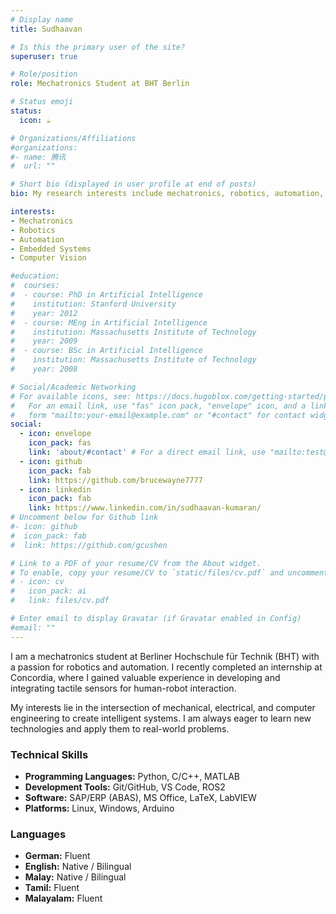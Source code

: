 ```yaml
---
# Display name
title: Sudhaavan

# Is this the primary user of the site?
superuser: true

# Role/position
role: Mechatronics Student at BHT Berlin

# Status emoji
status:
  icon: ☕️

# Organizations/Affiliations
#organizations:
#- name: 腾讯
#  url: ""

# Short bio (displayed in user profile at end of posts)
bio: My research interests include mechatronics, robotics, automation, and computer vision.

interests:
- Mechatronics
- Robotics
- Automation
- Embedded Systems
- Computer Vision

#education:
#  courses:
#  - course: PhD in Artificial Intelligence
#    institution: Stanford University
#    year: 2012
#  - course: MEng in Artificial Intelligence
#    institution: Massachusetts Institute of Technology
#    year: 2009
#  - course: BSc in Artificial Intelligence
#    institution: Massachusetts Institute of Technology
#    year: 2008

# Social/Academic Networking
# For available icons, see: https://docs.hugoblox.com/getting-started/page-builder/#icons
#   For an email link, use "fas" icon pack, "envelope" icon, and a link in the
#   form "mailto:your-email@example.com" or "#contact" for contact widget.
social:
  - icon: envelope
    icon_pack: fas
    link: 'about/#contact' # For a direct email link, use "mailto:test@example.org".
  - icon: github
    icon_pack: fab
    link: https://github.com/brucewayne7777
  - icon: linkedin
    icon_pack: fab
    link: https://www.linkedin.com/in/sudhaavan-kumaran/
# Uncomment below for Github link
#- icon: github
#  icon_pack: fab
#  link: https://github.com/gcushen

# Link to a PDF of your resume/CV from the About widget.
# To enable, copy your resume/CV to `static/files/cv.pdf` and uncomment the lines below.
# - icon: cv
#   icon_pack: ai
#   link: files/cv.pdf

# Enter email to display Gravatar (if Gravatar enabled in Config)
#email: ""
---
```


I am a mechatronics student at Berliner Hochschule für Technik (BHT) with a passion for robotics and automation. I recently completed an internship at Concordia, where I gained valuable experience in developing and integrating tactile sensors for human-robot interaction.

My interests lie in the intersection of mechanical, electrical, and computer engineering to create intelligent systems. I am always eager to learn new technologies and apply them to real-world problems.

### Technical Skills
*   **Programming Languages:** Python, C/C++, MATLAB
*   **Development Tools:** Git/GitHub, VS Code, ROS2
*   **Software:** SAP/ERP (ABAS), MS Office, LaTeX, LabVIEW
*   **Platforms:** Linux, Windows, Arduino

### Languages
*   **German:** Fluent
*   **English:** Native / Bilingual
*   **Malay:** Native / Bilingual
*   **Tamil:** Fluent
*   **Malayalam:** Fluent
